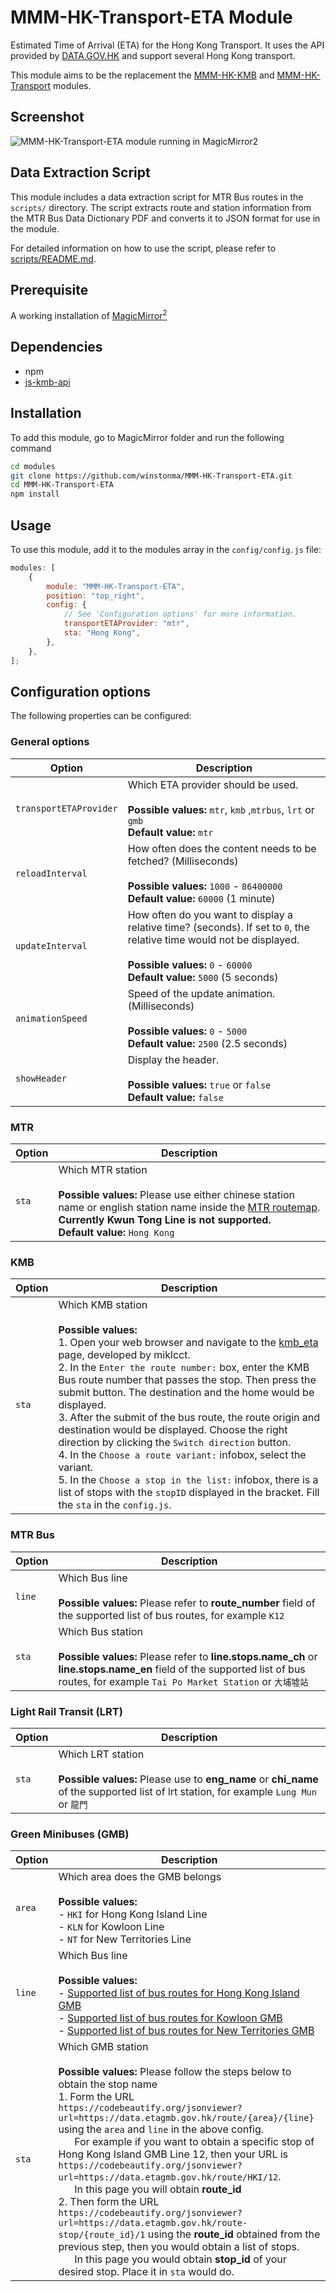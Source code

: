 # MMM-HK-Transport-ETA Module

Estimated Time of Arrival (ETA) for the Hong Kong Transport. It uses the API provided by [DATA.GOV.HK](https://data.gov.hk/) and support several Hong Kong transport.

This module aims to be the replacement the [MMM-HK-KMB](https://github.com/winstonma/MMM-HK-KMB) and [MMM-HK-Transport](https://github.com/winstonma/MMM-HK-Transport) modules.

## Screenshot

![MMM-HK-Transport-ETA module running in MagicMirror<sup>2</sup>](screenshots/screenshot.png)

## Data Extraction Script

This module includes a data extraction script for MTR Bus routes in the `scripts/` directory. The script extracts route and station information from the MTR Bus Data Dictionary PDF and converts it to JSON format for use in the module.

For detailed information on how to use the script, please refer to [scripts/README.md](scripts/README.md).

## Prerequisite

A working installation of [MagicMirror<sup>2</sup>](https://github.com/MichMich/MagicMirror)

## Dependencies

- npm
- [js-kmb-api](https://github.com/miklcct/js-kmb-api)

## Installation

To add this module, go to MagicMirror folder and run the following command

```bash
cd modules
git clone https://github.com/winstonma/MMM-HK-Transport-ETA.git
cd MMM-HK-Transport-ETA
npm install
```

## Usage

To use this module, add it to the modules array in the `config/config.js` file:

```javascript
modules: [
	{
		module: "MMM-HK-Transport-ETA",
		position: "top_right",
		config: {
			// See 'Configuration options' for more information.
			transportETAProvider: "mtr",
			sta: "Hong Kong",
		},
	},
];
```

## Configuration options

The following properties can be configured:

### General options

| Option                 | Description                                                                                                                                                                                                 |
| ---------------------- | ----------------------------------------------------------------------------------------------------------------------------------------------------------------------------------------------------------- |
| `transportETAProvider` | Which ETA provider should be used. <br><br> **Possible values:** `mtr`, `kmb` ,`mtrbus`, `lrt` or `gmb`<br> **Default value:** `mtr`                                                                        |
| `reloadInterval`       | How often does the content needs to be fetched? (Milliseconds) <br><br> **Possible values:** `1000` - `86400000` <br> **Default value:** `60000` (1 minute)                                                 |
| `updateInterval`       | How often do you want to display a relative time? (seconds). If set to `0`, the relative time would not be displayed.<br><br> **Possible values:** `0` - `60000` <br> **Default value:** `5000` (5 seconds) |
| `animationSpeed`       | Speed of the update animation. (Milliseconds) <br><br> **Possible values:** `0` - `5000` <br> **Default value:** `2500` (2.5 seconds)                                                                       |
| `showHeader`           | Display the header. <br><br> **Possible values:** `true` or `false` <br> **Default value:** `false`                                                                                                         |

### MTR

| Option | Description                                                                                                                                                                                                                                                                          |
| ------ | ------------------------------------------------------------------------------------------------------------------------------------------------------------------------------------------------------------------------------------------------------------------------------------ |
| `sta`  | Which MTR station <br><br> **Possible values:** Please use either chinese station name or english station name inside the [MTR routemap](https://www.mtr.com.hk/archive/en/services/routemap.pdf). **Currently Kwun Tong Line is not supported.**<br> **Default value:** `Hong Kong` |

### KMB

| Option | Description                                                                                                                                                                                                                                                                                                                                                                                                                                                                                                                                                                                                                                                                                                                                            |
| ------ | ------------------------------------------------------------------------------------------------------------------------------------------------------------------------------------------------------------------------------------------------------------------------------------------------------------------------------------------------------------------------------------------------------------------------------------------------------------------------------------------------------------------------------------------------------------------------------------------------------------------------------------------------------------------------------------------------------------------------------------------------------ |
| `sta`  | Which KMB station <br><br> **Possible values:**<br>1. Open your web browser and navigate to the [kmb_eta](https://miklcct.com/kmb_eta/) page, developed by miklcct.<br>2. In the `Enter the route number:` box, enter the KMB Bus route number that passes the stop. Then press the submit button. The destination and the home would be displayed.<br>3. After the submit of the bus route, the route origin and destination would be displayed. Choose the right direction by clicking the `Switch direction` button.<br>4. In the `Choose a route variant:` infobox, select the variant.<br>5. In the `Choose a stop in the list:` infobox, there is a list of stops with the `stopID` displayed in the bracket. Fill the `sta` in the `config.js`. |

### MTR Bus

| Option | Description                                                                                                                                                                                                                                                                                                                                  |
| ------ | -------------------------------------------------------------------------------------------------------------------------------------------------------------------------------------------------------------------------------------------------------------------------------------------------------------------------------------------- |
| `line` | Which Bus line <br><br> **Possible values:** Please refer to **route_number** field of the supported list of bus routes, for example `K12`                                                                    |
| `sta`  | Which Bus station <br><br> **Possible values:** Please refer to **line.stops.name_ch** or **line.stops.name_en** field of the supported list of bus routes, for example `Tai Po Market Station` or `大埔墟站` |

### Light Rail Transit (LRT)

| Option | Description                                                                                                                                                                                                                     |
| ------ | ------------------------------------------------------------------------------------------------------------------------------------------------------------------------------------------------------------------------------- |
| `sta`  | Which LRT station <br><br> **Possible values:** Please use to **eng_name** or **chi_name** of the supported list of lrt station, for example `Lung Mun` or `龍門` |

### Green Minibuses (GMB)

| Option | Description                                                                                                                                                                                                                                                                                                                                                                                                                                                                                                                                                                                                                                                                                                                                                                                                                                                                                                                              |
| ------ | ---------------------------------------------------------------------------------------------------------------------------------------------------------------------------------------------------------------------------------------------------------------------------------------------------------------------------------------------------------------------------------------------------------------------------------------------------------------------------------------------------------------------------------------------------------------------------------------------------------------------------------------------------------------------------------------------------------------------------------------------------------------------------------------------------------------------------------------------------------------------------------------------------------------------------------------- |
| `area` | Which area does the GMB belongs <br><br> **Possible values:**<br>- `HKI` for Hong Kong Island Line<br>- `KLN` for Kowloon Line<br>- `NT` for New Territories Line                                                                                                                                                                                                                                                                                                                                                                                                                                                                                                                                                                                                                                                                                                                                                                        |
| `line` | Which Bus line <br><br> **Possible values:**<br>- [Supported list of bus routes for Hong Kong Island GMB](https://data.etagmb.gov.hk/route/HKI)<br>- [Supported list of bus routes for Kowloon GMB](https://data.etagmb.gov.hk/route/KLN)<br>- [Supported list of bus routes for New Territories GMB](https://data.etagmb.gov.hk/route/NT)                                                                                                                                                                                                                                                                                                                                                                                                                                                                                                                                                                                               |
| `sta`  | Which GMB station <br><br> **Possible values:** Please follow the steps below to obtain the stop name<br>1. Form the URL `https://codebeautify.org/jsonviewer?url=https://data.etagmb.gov.hk/route/{area}/{line}` using the `area` and `line` in the above config.<br>&nbsp;&nbsp;&nbsp;&nbsp;&nbsp;&nbsp;For example if you want to obtain a specific stop of Hong Kong Island GMB Line 12, then your URL is `https://codebeautify.org/jsonviewer?url=https://data.etagmb.gov.hk/route/HKI/12`.<br>&nbsp;&nbsp;&nbsp;&nbsp;&nbsp;&nbsp;In this page you will obtain **route_id**<br>2. Then form the URL `https://codebeautify.org/jsonviewer?url=https://data.etagmb.gov.hk/route-stop/{route_id}/1` using the **route_id** obtained from the previous step, then you would obtain a list of stops.<br>&nbsp;&nbsp;&nbsp;&nbsp;&nbsp;&nbsp;In this page you would obtain **stop_id** of your desired stop. Place it in `sta` would do. |

